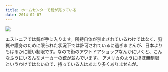```yaml
---
title: ホームセンターで銃が売っている
date: 2014-02-07
---
```


![](https://photos.xar.sh/20899029509_5a3f8257e9_b.jpg)

エストニアでは銃が手に入ります。所持自体が禁止されているわけではなく、狩猟や護身のために限られた状況下では許可されているに過ぎませんが、日本よりもはるかに緩い制限です。なので街のアウトドアショップなんかにいくと、こんなふうにいろんなメーカーの銃が並んでいます。
アメリカのようにほぼ無制限というわけではないので、持っている人はあまり多くありませんが。
